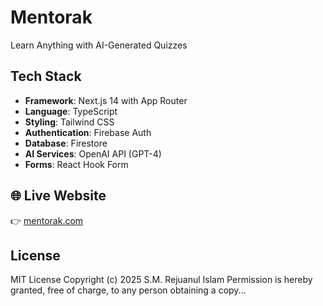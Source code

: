 # Mentorak 
Learn Anything with AI-Generated Quizzes


## Tech Stack

- **Framework**: Next.js 14 with App Router
- **Language**: TypeScript
- **Styling**: Tailwind CSS
- **Authentication**: Firebase Auth
- **Database**: Firestore
- **AI Services**: OpenAI API (GPT-4)
- **Forms**: React Hook Form

## 🌐 Live Website
👉 [mentorak.com](https://mentorak.com)


## License
MIT License
Copyright (c) 2025 S.M. Rejuanul Islam
Permission is hereby granted, free of charge, to any person obtaining a copy...

